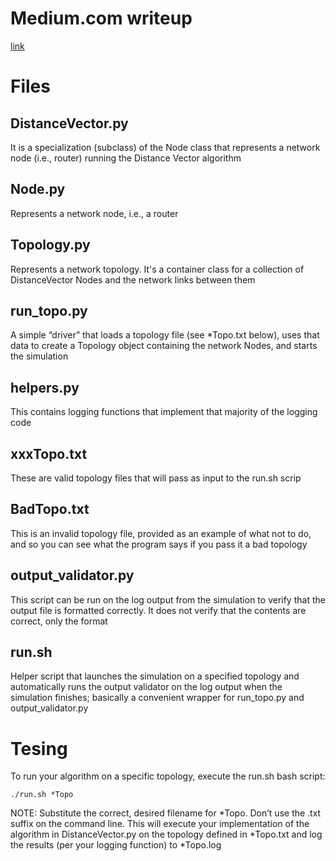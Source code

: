 # Medium.com writeup
[link]()

# Files

## DistanceVector.py
It is a specialization (subclass) of the Node class that represents a network node (i.e., router) running the Distance Vector algorithm

## Node.py
Represents a network node, i.e., a router

## Topology.py
Represents a network topology. It's a container class for a collection of DistanceVector Nodes and the network links between them
 
## run_topo.py
A simple “driver” that loads a topology file (see *Topo.txt below), uses that data to create a Topology object containing the network Nodes, and starts the simulation

## helpers.py
This contains logging functions that implement that majority of the logging code
 
## xxxTopo.txt
These are valid topology files that will pass as input to the run.sh scrip

## BadTopo.txt
This is an invalid topology file, provided as an example of what not to do, and so you can see what the program says if you pass it a bad topology
 
## output_validator.py
This script can be run on the log output from the simulation to verify that the output file is formatted correctly. It does not verify that the contents are correct, only the format

## run.sh
Helper script that launches the simulation on a specified topology and automatically runs the output validator on the log output when the simulation finishes; basically a convenient wrapper for run_topo.py and output_validator.py

# Tesing
To run your algorithm on a specific topology, execute the run.sh bash script:
```
./run.sh *Topo
```
NOTE: Substitute the correct, desired filename for *Topo. Don’t use the .txt suffix on the command line. This will execute your implementation of the algorithm in DistanceVector.py on the topology defined in *Topo.txt and log the results (per your logging function) to *Topo.log
